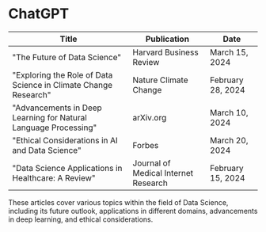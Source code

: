 # ChatGPT

| Title                                                     | Publication           | Date       |
|-----------------------------------------------------------|-----------------------|------------|
| "The Future of Data Science"                              | Harvard Business Review | March 15, 2024 |
| "Exploring the Role of Data Science in Climate Change Research" | Nature Climate Change | February 28, 2024 |
| "Advancements in Deep Learning for Natural Language Processing" | arXiv.org           | March 10, 2024 |
| "Ethical Considerations in AI and Data Science"           | Forbes                | March 20, 2024 |
| "Data Science Applications in Healthcare: A Review"       | Journal of Medical Internet Research | February 15, 2024 |

These articles cover various topics within the field of Data Science, including its future outlook, applications in different domains, advancements in deep learning, and ethical considerations.
